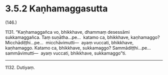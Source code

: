 

# 3.5.2 Kaṇhamaggasutta




(146.)

1131\. “Kaṇhamaggañca vo, bhikkhave, dhammaṃ desessāmi sukkamaggañca. Taṃ suṇātha…pe…  katamo ca, bhikkhave, kaṇhamaggo? Micchādiṭṭhi…pe…  micchāvimutti—  ayaṃ vuccati, bhikkhave, kaṇhamaggo. Katamo ca, bhikkhave, sukkamaggo? Sammādiṭṭhi…pe…  sammāvimutti—  ayaṃ vuccati, bhikkhave, sukkamaggo”ti.

---

1132\. Dutiyaṃ.





